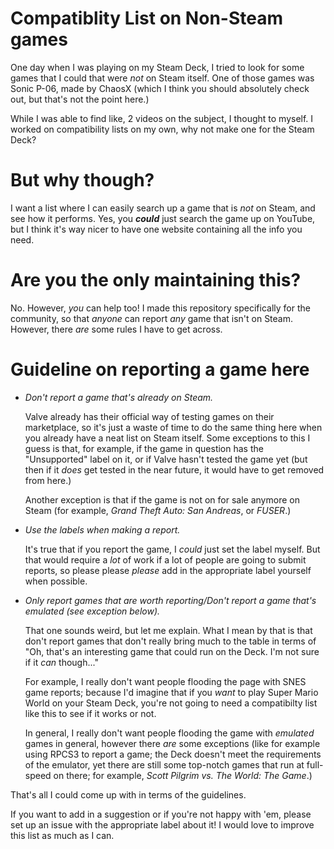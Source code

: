 # Compatiblity List on Non-Steam games

One day when I was playing on my Steam Deck, I tried to look for some games that I could that were _not_ on Steam itself.
One of those games was Sonic P-06, made by ChaosX (which I think you should absolutely check out, but that's not the point here.)

While I was able to find like, 2 videos on the subject, I thought to myself. I worked on compatibility lists on my own, why not make one for the Steam Deck?

# But why though?

I want a list where I can easily search up a game that is _not_ on Steam, and see how it performs. Yes, you ___could___ just search the game up on YouTube, but I think it's way nicer to have one website containing all the info you need.

# Are you the only maintaining this?

No. However, _you_ can help too!
I made this repository specifically for the community, so that _anyone_ can report _any_ game that isn't on Steam.
However, there _are_ some rules I have to get across.

# Guideline on reporting a game here

- *Don't report a game that's already on Steam.*

  Valve already has their official way of testing games on their marketplace, so it's just a waste of time to do the same thing here when you already have a neat list on Steam itself.
  Some exceptions to this I guess is that, for example, if the game in question has the "Unsupported" label on it, or if Valve hasn't tested the game yet (but then if it *does* get tested in the near future, it would have to get removed from here.)

  Another exception is that if the game is not on for sale anymore on Steam (for example, _Grand Theft Auto: San Andreas_, or _FUSER_.)
- *Use the labels when making a report.*

  It's true that if you report the game, I *could* just set the label myself. But that would require a _lot_ of work if a lot of people are going to submit reports, so please please *please* add in the appropriate label yourself when      possible.
- *Only report games that are worth reporting/Don't report a game that's emulated (see exception below).*

  That one sounds weird, but let me explain.
  What I mean by that is that don't report games that don't really bring much to the table in terms of "Oh, that's an interesting game that could run on the Deck. I'm not sure if it _can_ though..."
  
  For example, I really don't want people flooding the page with SNES game reports; because I'd imagine that if you *want* to play Super Mario World on your Steam Deck, you're not going to need a compatibilty list like this to see if 
  it works or not.

  In general, I really don't want people flooding the game with _emulated_ games in general, however there *are* some exceptions (like for example using RPCS3 to report a game; the Deck doesn't meet the requirements of the emulator, 
  yet there are still some top-notch games that run at full-speed on there; for example, _Scott Pilgrim vs. The World: The Game_.)

That's all I could come up with in terms of the guidelines. 

If you want to add in a suggestion or if you're not happy with 'em, please set up an issue with the appropriate label about it! I would love to improve this list as much as I can.
